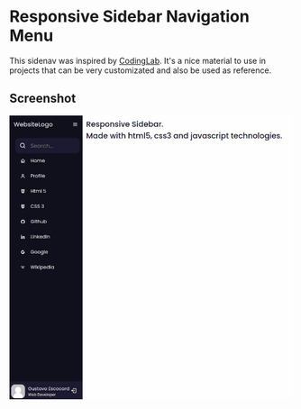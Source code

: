 # Responsive Sidebar Navigation Menu

This sidenav was inspired by [CodingLab](https://www.codinglabweb.com/). It's a nice material to use in projects that can be very customizated and also be used as reference.

## Screenshot

![App Screenshot](main_page.jpg "Sidenav Main Menu")
